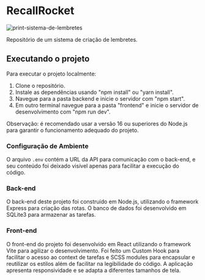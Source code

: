# RecallRocket

![print-sistema-de-lembretes](https://github.com/andre-arantes/lista-de-lembretes/assets/83238593/35adef98-3dba-42f2-9c14-835849fa4710)

Repositório de um sistema de criação de lembretes.

## Executando o projeto

Para executar o projeto localmente:

1. Clone o repositório.
2. Instale as dependências usando "npm install" ou "yarn install".
3. Navegue para a pasta backend e inicie o servidor com "npm start".
4. Em outro terminal navegue para a pasta "frontend" e inicie o servidor de desenvolvimento com "npm run dev".

Observação: é recomendado usar a versão 16 ou superiores do Node.js para garantir o funcionamento adequado do projeto.

### Configuração de Ambiente

O arquivo `.env` contém a URL da API para comunicação com o back-end, e seu conteúdo foi deixado visível apenas para facilitar a execução do código.

### Back-end

O back-end deste projeto foi construído em Node.js, utilizando o framework Express para criação das rotas. O banco de dados foi desenvolvido em SQLite3 para armazenar as tarefas.

### Front-end

O front-end do projeto foi desenvolvido em React utilizando o framework Vite para agilizar o desenvolvimento. Foi feito um Custom Hook para facilitar o acesso ao context de tarefas e SCSS modules para encapsular e reutilizar os estilos além de facilitar na legibilidade do código. A aplicação apresenta responsividade e se adapta a diferentes tamanhos de tela.
